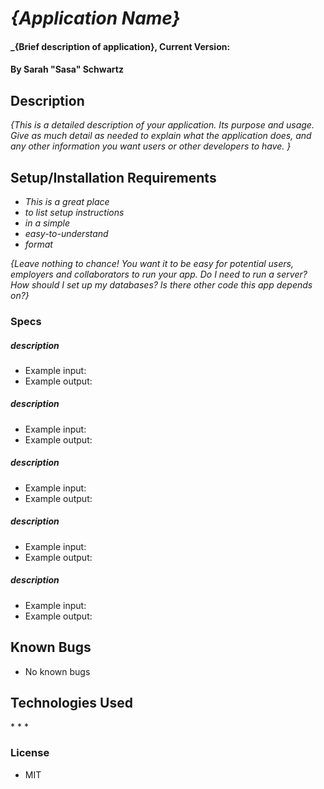 # _{Application Name}_

#### \_{Brief description of application}, Current Version:

#### By Sarah "Sasa" Schwartz

## Description

_{This is a detailed description of your application. Its purpose and usage. Give as much detail as needed to explain what the application does, and any other information you want users or other developers to have. }_

## Setup/Installation Requirements

- _This is a great place_
- _to list setup instructions_
- _in a simple_
- _easy-to-understand_
- _format_

_{Leave nothing to chance! You want it to be easy for potential users, employers and collaborators to run your app. Do I need to run a server? How should I set up my databases? Is there other code this app depends on?}_

### Specs

##### description

- Example input:
- Example output:

##### description

- Example input:
- Example output:

##### description

- Example input:
- Example output:

##### description

- Example input:
- Example output:

##### description

- Example input:
- Example output:

## Known Bugs

- No known bugs

## Technologies Used

\* \* \*

### License

- MIT

